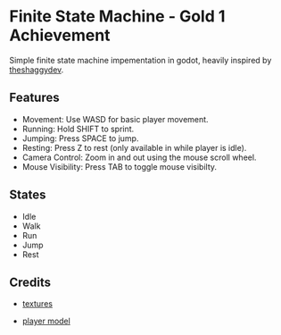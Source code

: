 # Finite State Machine - Gold 1 Achievement
Simple finite state machine impementation in godot, heavily inspired by [theshaggydev][1].

## Features
- Movement: Use WASD for basic player movement.
- Running: Hold SHIFT to sprint.
- Jumping: Press SPACE to jump.
- Resting: Press Z to rest (only available in while player is idle).
- Camera Control: Zoom in and out using the mouse scroll wheel.
- Mouse Visibility: Press TAB to toggle mouse visibilty.

## States
- Idle
- Walk
- Run
- Jump
- Rest

## Credits
- [textures][2]
- [player model][3]
  
  [1]: https://github.com/theshaggydev
  [2]: https://www.kenney.nl/assets/prototype-textures
  [3]: https://kaylousberg.itch.io/kaykit-adventurers
